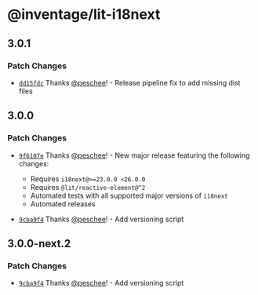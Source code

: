 # @inventage/lit-i18next

## 3.0.1

### Patch Changes

- [`dd15fdc`](https://github.com/inventage/lit-i18next/commit/dd15fdc0e47f8eadf96e38f12e4e7c3b8e47e928) Thanks [@peschee](https://github.com/peschee)! - Release pipeline fix to add missing dist files

## 3.0.0

### Patch Changes

- [`9f6107e`](https://github.com/inventage/lit-i18next/commit/9f6107ef64e703094106e7dbf579a4a0d954fc51) Thanks [@peschee](https://github.com/peschee)! - New major release featuring the following changes:
  - Requires `i18next@>=23.0.0 <26.0.0`
  - Requires `@lit/reactive-element@^2`
  - Automated tests with all supported major versions of `i18next`
  - Automated releases

- [`9cba9f4`](https://github.com/inventage/lit-i18next/commit/9cba9f43879c630cae70184c65562dd36430bbdc) Thanks [@peschee](https://github.com/peschee)! - Add versioning script

## 3.0.0-next.2

### Patch Changes

- [`9cba9f4`](https://github.com/inventage/lit-i18next/commit/9cba9f43879c630cae70184c65562dd36430bbdc) Thanks [@peschee](https://github.com/peschee)! - Add versioning script
